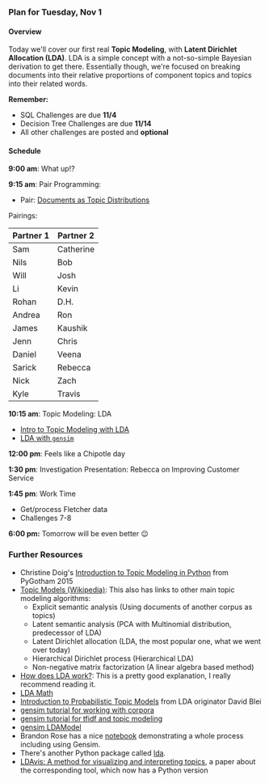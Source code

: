 ### Plan for Tuesday, Nov 1

#### Overview

Today we'll cover our first real **Topic Modeling**, with **Latent Dirichlet Allocation (LDA)**.  LDA is a simple concept with a not-so-simple Bayesian derivation to get there.  Essentially though, we're focused on breaking documents into their relative proportions of component topics and topics into their related words.

**Remember:**
* SQL Challenges are due **11/4**
* Decision Tree Challenges are due **11/14**
* All other challenges are posted and **optional**

#### Schedule

**9:00 am**: What up!?

**9:15 am**: Pair Programming:  
  * Pair: [Documents as Topic Distributions](pair-lda.md)   

Pairings:  

| Partner 1 | Partner 2 |
|------|-----|
| Sam | Catherine |
| Nils | Bob |
| Will | Josh |
| Li | Kevin |
| Rohan | D.H. |
| Andrea | Ron |
| James | Kaushik |
| Jenn | Chris |
| Daniel | Veena |
| Sarick | Rebecca |
| Nick | Zach |
| Kyle | Travis |

**10:15 am**: Topic Modeling: LDA
* [Intro to Topic Modeling with LDA](Topic_Modeling.pdf)
* [LDA with `gensim`](LDA.ipynb)

**12:00 pm**: Feels like a Chipotle day

**1:30 pm**: Investigation Presentation: Rebecca on Improving Customer Service

**1:45 pm**: Work Time
* Get/process Fletcher data
* Challenges 7-8

**6:00 pm:** Tomorrow will be even better :wink:

### Further Resources

 * Christine Doig's [Introduction to Topic Modeling in Python](http://chdoig.github.io/pygotham-topic-modeling/) from PyGotham 2015
 * [Topic Models (Wikipedia)](http://en.wikipedia.org/wiki/Topic_model): This also has links to other main topic modeling algorithms:
     * Explicit semantic analysis (Using documents of another corpus as topics)
     * Latent semantic analysis  (PCA with Multinomial distribution, predecessor of LDA)
     * Latent Dirichlet allocation (LDA, the most popular one, what we went over today)
     * Hierarchical Dirichlet process (Hierarchical LDA)
     * Non-negative matrix factorization (A linear algebra based method)
 * [How does LDA work?](http://blog.echen.me/2011/08/22/introduction-to-latent-dirichlet-allocation/): This is a pretty good explanation, I really recommend reading it.
 * [LDA Math](http://obphio.us/pdfs/lda_tutorial.pdf)
 * [Introduction to Probabilistic Topic Models](https://www.cs.princeton.edu/~blei/papers/Blei2011.pdf) from LDA originator David Blei
 * [gensim tutorial for working with corpora](http://radimrehurek.com/gensim/tut1.html)
 * [gensim tutorial for tfidf and topic modeling](http://radimrehurek.com/gensim/tut2.html)
 * [gensim LDAModel](http://radimrehurek.com/gensim/models/ldamodel.html)
 * Brandon Rose has a nice [notebook](http://brandonrose.org/clustering) demonstrating a whole process including using Gensim.
 * There's another Python package called [lda](https://pypi.python.org/pypi/lda).
 * [LDAvis: A method for visualizing and interpreting topics](http://nlp.stanford.edu/events/illvi2014/papers/sievert-illvi2014.pdf), a paper about the corresponding tool, which now has a Python version
